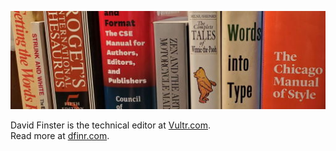 ![Header](https://raw.githubusercontent.com/dfinr/dfinr.github.io/mkdocs/docs/images/headerbanner.jpg)

David Finster is the technical editor at [Vultr.com](https://www.vultr.com).  
Read more at [dfinr.com](https://dfinr.com).
